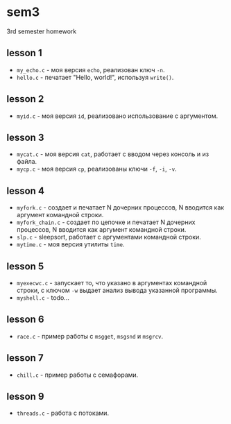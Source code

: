 # sem3
3rd semester homework

## lesson 1

* ```my_echo.c``` - моя версия ```echo```, реализован ключ ```-n```.
* ```hello.c``` - печатает "Hello, world!", используя ```write()```.

## lesson 2

* ```myid.c``` - моя версия ```id```, реализовано использование с аргументом.

## lesson 3

* ```mycat.c``` - моя версия ```cat```, работает с вводом через консоль и из файла.
* ```mycp.c``` - моя версия ```cp```, реализованы ключи ```-f```, ```-i```, ```-v```.

## lesson 4

* ```myfork.c``` - создает и печатает N дочерних процессов, N вводится как аргумент командной строки.
* ```myfork_chain.c``` - создает по цепочке и печатает N дочерних процессов, N вводится как аргумент командной строки.
* ```slp.c``` - sleepsort, работает с аргументами командной строки.
* ```mytime.c``` - моя версия утилиты ```time```.

## lesson 5

* ```myexecwc.c``` - запускает то, что указано в аргументах командной строки, с ключом ```-w``` выдает анализ вывода указанной программы.
* ```myshell.c``` - todo...

## lesson 6

* ```race.c``` - пример работы с ```msgget```, ```msgsnd``` и ```msgrcv```.

## lesson 7

* ```chill.c``` - пример работы с семафорами.

## lesson 9
* ```threads.c``` - работа с потоками.